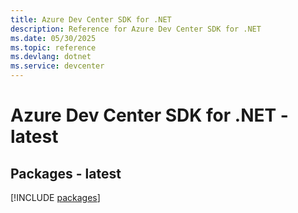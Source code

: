 ```yaml
---
title: Azure Dev Center SDK for .NET
description: Reference for Azure Dev Center SDK for .NET
ms.date: 05/30/2025
ms.topic: reference
ms.devlang: dotnet
ms.service: devcenter
---
```

# Azure Dev Center SDK for .NET - latest
## Packages - latest
[!INCLUDE [packages](dev-center-index.md)]